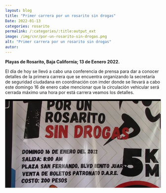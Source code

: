 ```yaml
---
layout: blog
title: "Primer carrera por un rosarito sin drogas"
Date: 2022-01-13
categories: rosarito
permalink: /:categories/:title:output_ext
image: /img/cnr/por-un-rosarito-sin-drogas.png
alt: "Primer carrera por un rosarito sin drogas"
autor:
---
```


**Playas de Rosarito, Baja California; 13 de Eenero 2022.** 

El día de hoy se llevó a cabo una conferencia de prensa para dar a conocer detalles de la primera carrera que se encuentra organizando la secretaría de seguridad ciudadana en coordinación con imder donde se llevará a cabo este domingo 16 de enero cabe mencionar que la circulación vehicular será cerrada máximo una hora por está carrera  veamos los detalles. 

<div id="carouselExampleSlidesOnly" class="carousel slide" data-ride="carousel">
  <div class="carousel-inner">
    <div class="carousel-item active">
       <img class="d-block w-100" src="/img/cnr/por-un-rosarito-sin-drogas.png" loading="lazy"  alt="Primer carrera por un rosarito sin drogas">
    </div>
  </div>
</div>